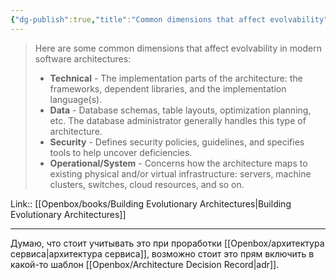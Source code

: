 ```yaml
---
{"dg-publish":true,"title":"Common dimensions that affect evolvability","tags":["quotes"],"date":"2022-09-02T22:34:29+03:00","modified_at":"2023-05-22T09:16:46+04:00","alias":"Common dimensions that affect evolvability","dg-path":"/quotes/202209022234.md","permalink":"/quotes/202209022234/","dgPassFrontmatter":true}
---
```



> Here are some common dimensions that affect evolvability in modern software architectures:
> - **Technical** - The implementation parts of the architecture: the frameworks, dependent libraries, and the implementation language(s).
> - **Data** - Database schemas, table layouts, optimization planning, etc. The database administrator generally handles this type of architecture.
> - **Security** - Defines security policies, guidelines, and specifies tools to help uncover deficiencies.
>  - **Operational/System** - Concerns how the architecture maps to existing physical and/or virtual infrastructure: servers, machine clusters, switches, cloud resources, and so on.

Link:: [[Openbox/books/Building Evolutionary Architectures|Building Evolutionary Architectures]]

---

Думаю, что стоит учитывать это при проработки [[Openbox/архитектура сервиса|архитектура сервиса]], возможно стоит это прям включить в какой-то шаблон [[Openbox/Architecture Decision Record|adr]].
